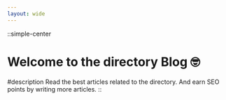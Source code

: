 ```yaml
---
layout: wide
---
```


::simple-center
# Welcome to the directory Blog 🤓

#description
Read the best articles related to the directory.
And earn SEO points by writing more articles.
::
